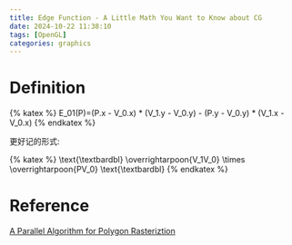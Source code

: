 ```yaml
---
title: Edge Function - A Little Math You Want to Know about CG
date: 2024-10-22 11:38:10
tags: [OpenGL]
categories: graphics
---
```


# Definition

{% katex %}
E_01(P)=(P.x - V_0.x) * (V_1.y - V_0.y) - (P.y - V_0.y) * (V_1.x - V_0.x)
{% endkatex %}

更好记的形式:

{% katex %}
\text{\textbardbl} \overrightarpoon{V_1V_0} \times \overrightarpoon{PV_0} \text{\textbardbl}
{% endkatex %}

# Reference
[A Parallel Algorithm for Polygon Rasteriztion](https://www.cs.drexel.edu/~deb39/Classes/Papers/comp175-06-pineda.pdf)
